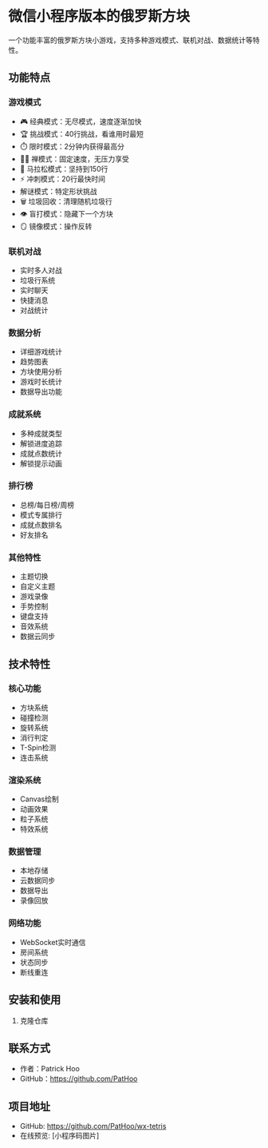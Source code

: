 # 微信小程序版本的俄罗斯方块

一个功能丰富的俄罗斯方块小游戏，支持多种游戏模式、联机对战、数据统计等特性。

## 功能特点

### 游戏模式
- 🎮 经典模式：无尽模式，速度逐渐加快
- 🏆 挑战模式：40行挑战，看谁用时最短
- ⏱️ 限时模式：2分钟内获得最高分
- 🧘‍♂️ 禅模式：固定速度，无压力享受
- 🏃 马拉松模式：坚持到150行
- ⚡ 冲刺模式：20行最快时间
- 解谜模式：特定形状挑战
- 🗑️ 垃圾回收：清理随机垃圾行
- 👁️ 盲打模式：隐藏下一个方块
- 🪞 镜像模式：操作反转

### 联机对战
- 实时多人对战
- 垃圾行系统
- 实时聊天
- 快捷消息
- 对战统计

### 数据分析
- 详细游戏统计
- 趋势图表
- 方块使用分析
- 游戏时长统计
- 数据导出功能

### 成就系统
- 多种成就类型
- 解锁进度追踪
- 成就点数统计
- 解锁提示动画

### 排行榜
- 总榜/每日榜/周榜
- 模式专属排行
- 成就点数排名
- 好友排名

### 其他特性
- 主题切换
- 自定义主题
- 游戏录像
- 手势控制
- 键盘支持
- 音效系统
- 数据云同步

## 技术特性

### 核心功能
- 方块系统
- 碰撞检测
- 旋转系统
- 消行判定
- T-Spin检测
- 连击系统

### 渲染系统
- Canvas绘制
- 动画效果
- 粒子系统
- 特效系统

### 数据管理
- 本地存储
- 云数据同步
- 数据导出
- 录像回放

### 网络功能
- WebSocket实时通信
- 房间系统
- 状态同步
- 断线重连

## 安装和使用

1. 克隆仓库

## 联系方式

- 作者：Patrick Hoo
- GitHub：https://github.com/PatHoo

## 项目地址

- GitHub: https://github.com/PatHoo/wx-tetris
- 在线预览: [小程序码图片]
